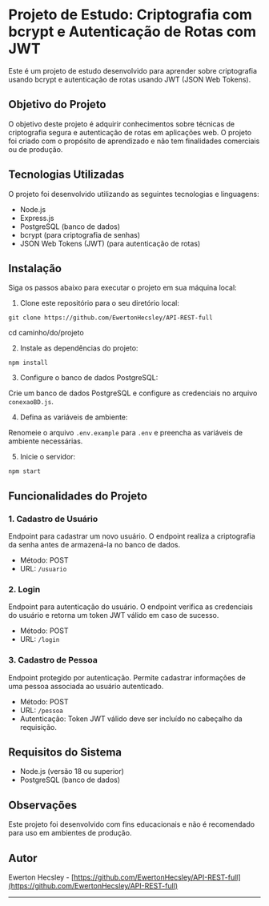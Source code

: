 # Projeto de Estudo: Criptografia com bcrypt e Autenticação de Rotas com JWT

Este é um projeto de estudo desenvolvido para aprender sobre criptografia usando bcrypt e autenticação de rotas usando JWT (JSON Web Tokens).

## Objetivo do Projeto

O objetivo deste projeto é adquirir conhecimentos sobre técnicas de criptografia segura e autenticação de rotas em aplicações web. O projeto foi criado com o propósito de aprendizado e não tem finalidades comerciais ou de produção.

## Tecnologias Utilizadas

O projeto foi desenvolvido utilizando as seguintes tecnologias e linguagens:

- Node.js
- Express.js
- PostgreSQL (banco de dados)
- bcrypt (para criptografia de senhas)
- JSON Web Tokens (JWT) (para autenticação de rotas)

## Instalação

Siga os passos abaixo para executar o projeto em sua máquina local:

1. Clone este repositório para o seu diretório local:
```
git clone https://github.com/EwertonHecsley/API-REST-full
```
cd caminho/do/projeto

2. Instale as dependências do projeto:

```
npm install
```

3. Configure o banco de dados PostgreSQL:

Crie um banco de dados PostgreSQL e configure as credenciais no arquivo `conexaoBD.js`.

4. Defina as variáveis de ambiente:

Renomeie o arquivo `.env.example` para `.env` e preencha as variáveis de ambiente necessárias.

5. Inicie o servidor:

```
npm start
```

## Funcionalidades do Projeto

### 1. Cadastro de Usuário

Endpoint para cadastrar um novo usuário. O endpoint realiza a criptografia da senha antes de armazená-la no banco de dados.

- Método: POST
- URL: `/usuario`

### 2. Login

Endpoint para autenticação do usuário. O endpoint verifica as credenciais do usuário e retorna um token JWT válido em caso de sucesso.

- Método: POST
- URL: `/login`

### 3. Cadastro de Pessoa

Endpoint protegido por autenticação. Permite cadastrar informações de uma pessoa associada ao usuário autenticado.

- Método: POST
- URL: `/pessoa`
- Autenticação: Token JWT válido deve ser incluído no cabeçalho da requisição.

## Requisitos do Sistema

- Node.js (versão 18 ou superior)
- PostgreSQL (banco de dados)

## Observações

Este projeto foi desenvolvido com fins educacionais e não é recomendado para uso em ambientes de produção.

## Autor

Ewerton Hecsley - [https://github.com/EwertonHecsley/API-REST-full](https://github.com/EwertonHecsley/API-REST-full)

---
